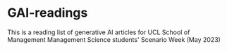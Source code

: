 # GAI-readings
This is a reading list of generative AI articles for UCL School of Management Management Science students' Scenario Week (May 2023)
